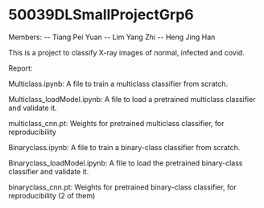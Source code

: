 # 50039DLSmallProjectGrp6
Members: 
-- Tiang Pei Yuan
-- Lim Yang Zhi
-- Heng Jing Han

This is a project to classify X-ray images of normal, infected and covid. 

Report:

Multiclass.ipynb: A file to train a multiclass classifier from scratch.

Multiclass_loadModel.ipynb: A file to load a pretrained multiclass classifier and validate it.

multiclass_cnn.pt: Weights for pretrained multiclass classifier, for reproducibility

Binaryclass.ipynb: A file to train a binary-class classifier from scratch.

Binaryclass_loadModel.ipynb: A file to load the pretrained binary-class classifier and validate it.

binaryclass_cnn.pt: Weights for pretrained binary-class classifier, for reproducibility (2 of them)
